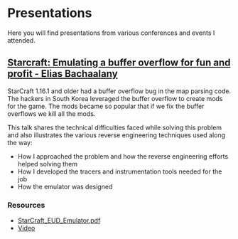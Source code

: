 # Presentations

Here you will find presentations from various conferences and events I attended.

## [Starcraft: Emulating a buffer overflow for fun and profit - Elias Bachaalany](StarCraft_EUD_Emulator.pdf)

StarCraft 1.16.1 and older had a buffer overflow bug in the map parsing code. The hackers in South Korea leveraged the buffer overflow to create mods for the game. The mods became so popular that if we fix the buffer overflows we kill all the mods.

This talk shares the technical difficulties faced while solving this problem and also illustrates the various reverse engineering techniques used along the way:

- How I approached the problem and how the reverse engineering efforts helped solving them
- How I developed the tracers and instrumentation tools needed for the job
- How the emulator was designed

### Resources

- [StarCraft_EUD_Emulator.pdf](StarCraft_EUD_Emulator.pdf)
- [Video](https://youtu.be/fcdUEpI0gyE)
